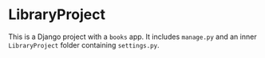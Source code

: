 # LibraryProject

This is a Django project with a `books` app. It includes `manage.py` and an inner `LibraryProject` folder containing `settings.py`.
